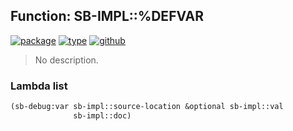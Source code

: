 ## Function: SB-IMPL::%DEFVAR
[![package](https://img.shields.io/badge/Package-SB--IMPL-5f9ea0.svg?style=social&colorA=999999)](../) [![type](https://img.shields.io/badge/Type-Function-5f9ea0.svg?style=social&colorA=999999)](../#function) [![github](https://img.shields.io/badge/GitHub-View_the_source-5f9ea0.svg?style=social&colorA=999999&logo=github)](https://github.com/sbcl/sbcl/blob/master/src/code/defboot.lisp/) 

> No description.

### Lambda list
```cl
(sb-debug:var sb-impl::source-location &optional sb-impl::val
              sb-impl::doc)
```
